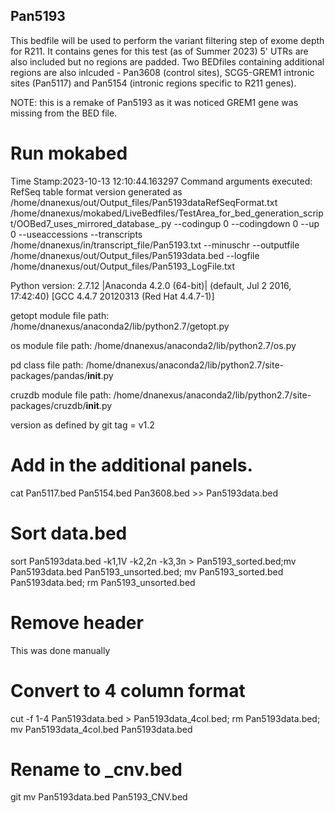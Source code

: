 ## Pan5193
This bedfile will be used to perform the variant filtering step of exome depth for R211. It contains genes for this test (as of Summer 2023) 5' UTRs are also included but no regions are padded. Two BEDfiles containing additional regions are also inlcuded - Pan3608 (control sites), SCG5-GREM1 intronic sites (Pan5117) and Pan5154 (intronic regions specific to R211 genes).

NOTE: this is a remake of Pan5193 as it was noticed GREM1 gene was missing from the BED file. 

# Run mokabed
Time Stamp:2023-10-13 12:10:44.163297
Command arguments executed:
RefSeq table format version generated as /home/dnanexus/out/Output_files/Pan5193dataRefSeqFormat.txt
/home/dnanexus/mokabed/LiveBedfiles/TestArea_for_bed_generation_script/OOBed7_uses_mirrored_database_.py --codingup 0 --codingdown 0 --up 0 --useaccessions --transcripts /home/dnanexus/in/transcript_file/Pan5193.txt --minuschr --outputfile /home/dnanexus/out/Output_files/Pan5193data.bed --logfile /home/dnanexus/out/Output_files/Pan5193_LogFile.txt 

 Python version: 2.7.12 |Anaconda 4.2.0 (64-bit)| (default, Jul  2 2016, 17:42:40) 
[GCC 4.4.7 20120313 (Red Hat 4.4.7-1)]

 getopt module file path: /home/dnanexus/anaconda2/lib/python2.7/getopt.py

 os module file path: /home/dnanexus/anaconda2/lib/python2.7/os.py

 pd class file path: /home/dnanexus/anaconda2/lib/python2.7/site-packages/pandas/__init__.py

 cruzdb module file path: /home/dnanexus/anaconda2/lib/python2.7/site-packages/cruzdb/__init__.py

version as defined by git tag = v1.2

# Add in the additional panels.
cat Pan5117.bed Pan5154.bed Pan3608.bed  >> Pan5193data.bed

# Sort data.bed
sort Pan5193data.bed -k1,1V -k2,2n -k3,3n > Pan5193_sorted.bed;mv Pan5193data.bed Pan5193_unsorted.bed; mv Pan5193_sorted.bed Pan5193data.bed; rm Pan5193_unsorted.bed

# Remove header
This was done manually

# Convert to 4 column format
cut -f 1-4 Pan5193data.bed > Pan5193data_4col.bed; rm Pan5193data.bed; mv Pan5193data_4col.bed Pan5193data.bed

# Rename to _cnv.bed
git mv Pan5193data.bed Pan5193_CNV.bed

